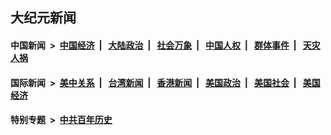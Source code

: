 ## 大纪元新闻

#### 中国新闻 &nbsp;>&nbsp; [中国经济](indexes/ncid283/README.md?03080845) &nbsp;| &nbsp; [大陆政治](indexes/ncid277/README.md?03080845) &nbsp;| &nbsp; [社会万象](indexes/ncid282/README.md?03080845) &nbsp;| &nbsp; [中国人权](indexes/ncid278/README.md?03080845) &nbsp;| &nbsp; [群体事件](indexes/ncid279/README.md?03080845) &nbsp;| &nbsp; [天灾人祸](indexes/ncid280/README.md?03080845)

#### 国际新闻 &nbsp;>&nbsp; [美中关系](indexes/nf1412576/README.md?03080845) &nbsp;| &nbsp; [台湾新闻](indexes/ncid1349361/README.md?03080845) &nbsp;| &nbsp; [香港新闻](indexes/ncid1349362/README.md?03080845) &nbsp;| &nbsp; [美国政治](indexes/ncid1078159/README.md?03080845) &nbsp;| &nbsp; [美国社会](indexes/ncid1078160/README.md?03080845) &nbsp;| &nbsp; [美国经济](indexes/ncid1078158/README.md?03080845)

#### 特别专题 &nbsp;>&nbsp; [中共百年历史](https://github.com/epoch-news/epoch-special/blob/master/README.md?03080845)  
